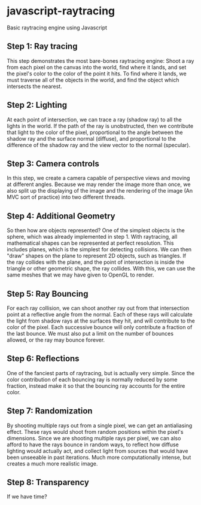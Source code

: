 # javascript-raytracing
Basic raytracing engine using Javascript

## Step 1: Ray tracing
This step demonstrates the most bare-bones raytracing engine: Shoot a ray from each pixel on the canvas into the world, find where it lands, and set the pixel's color to the color of the point it hits. To find where it lands, we must traverse all of the objects in the world, and find the object which intersects the nearest.

## Step 2: Lighting 
At each point of intersection, we can trace a ray (shadow ray) to all the lights in  the world. If the path of the ray is unobstructed, then we contribute that light to the color of the pixel, proportional to the angle between the shadow ray and the surface normal (diffuse), and proportional to the difference of the shadow ray and the view vector to the normal (specular).

## Step 3: Camera controls
In this step, we create a camera capable of perspective views and moving at different angles. Because we may render the image more than once, we also split up the displaying of the image and the rendering of the image (An MVC sort of practice) into two different threads.

## Step 4: Additional Geometry
So then how are objects represented? One of the simplest objects is the sphere, which was already implemented in step 1. With raytracing, all mathematical shapes can be represented at perfect resolution. This includes planes, which is the simplest for detecting collisions. We can then "draw" shapes on the plane to represent 2D objects, such as triangles. If the ray collides with the plane, and the point of intersection is inside the triangle or other geometric shape, the ray collides. With this, we can use the same meshes that we may have given to OpenGL to render.

## Step 5: Ray Bouncing
For each ray collision, we can shoot another ray out from that intersection point at a reflective angle from the normal. Each of these rays will calculate the light from shadow rays at the surfaces they hit, and will contribute to the color of the pixel. Each successive bounce will only contribute a fraction of the last bounce. We must also put a limit on the number of bounces allowed, or the ray may bounce forever.

## Step 6: Reflections
One of the fanciest parts of raytracing, but is actually very simple. Since the color contribution of each bouncing ray is normally reduced by some fraction, instead make it so that the bouncing ray accounts for the entire color.

## Step 7: Randomization
By shooting multiple rays out from a single pixel, we can get an antialiasing effect. These rays would shoot from random positions within the pixel's dimensions. Since we are shooting multiple rays per pixel, we can also afford to have the rays bounce in random ways, to reflect how diffuse lighting would actually act, and collect light from sources that would have been unseeable in past iterations. Much more computationally intense, but creates a much more realistic image.

## Step 8: Transparency
If we have time?
